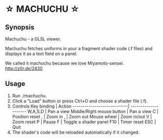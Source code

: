 ☆ MACHUCHU ☆
============

Synopsis
--------
Machuchu - a GLSL viewer.

Machuchu fetches uniforms in your a fragment shader code (.f files) and displays it as a text field on a panel.

We called it machuchu because we love Miyamoto-sensei.
http://z0r.de/2430

Usage
-----
1. Run ./machuchu.
2. Click a "Load" button or press Ctrl+O and choose a shader file (.f).
3. Controls
    Key binding                 | Action
    ----------------------------| ---------------------
    W,A,S,D                     | Pan a view
    Middle/Right mouse button   | Pan a view
    C                           | Position reset
    .                           | Zoom in
    ,                           | Zoom out
    Mouse wheel                 | Zoom in/out
    V                           | Zoom reset
    P                           | Pause
    F                           | Toggle a shader panel
    F10                         | Timer reset
    ESC                         | Quit
4. The shader's code will be reloaded automatically if it changed.
